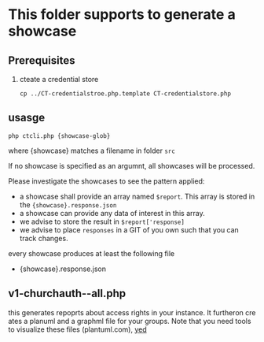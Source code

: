 # This folder supports to generate a showcase

## Prerequisites

1. cteate a credential store

   `cp ../CT-credentialstroe.php.template CT-credentialstore.php` 

## usasge

```
php ctcli.php {showcase-glob}
```

where {showcase} matches a filename in folder `src`

If no showcase is specified as an argumnt, all showcases will be processed.

Please investigate the showcases to see the pattern applied:

* a showcase shall provide an array named `$report`. This array is stored
  in the `{showcase}.response.json`
* a showcase can provide any data of interest in this array.
* we advise to store the result in `$report['response]`
* we advise to place `responses` in a GIT of you own such that you can
  track changes.

every showcase produces at least the following file

* {showcase}.response.json

## v1-churchauth--all.php

this generates repoprts about access rights in your instance. It furtheron cre  ates a planuml and a graphml 
file for your groups. Note that you need tools to visualize these files (plantuml.com), 
[yed](https://yworks.com/products/yed)



